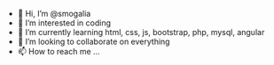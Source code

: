 - 👋 Hi, I’m @smogalia
- 👀 I’m interested in coding
- 🌱 I’m currently learning html, css, js, bootstrap, php, mysql, angular
- 💞️ I’m looking to collaborate on everything 
- 📫 How to reach me ...

<!---
smogalia/smogalia is a ✨ special ✨ repository because its `README.md` (this file) appears on your GitHub profile.
You can click the Preview link to take a look at your changes.
--->
